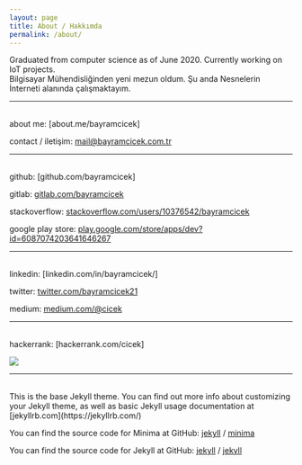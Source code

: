 ```yaml
---
layout: page
title: About / Hakkımda
permalink: /about/
---
```


Graduated from computer science as of June 2020. Currently working on IoT projects.<br>
Bilgisayar Mühendisliğinden yeni mezun oldum. Şu anda Nesnelerin İnterneti alanında çalışmaktayım.

___

<br>
about me: [about.me/bayramcicek]

contact / iletişim: [mail@bayramcicek.com.tr]

___

<br>
github: [github.com/bayramcicek]

gitlab: [gitlab.com/bayramcicek]

stackoverflow: [stackoverflow.com/users/10376542/bayramcicek]

google play store: [play.google.com/store/apps/dev?id=6087074203641646267]

___

<br>
linkedin: [linkedin.com/in/bayramcicek/]

twitter: [twitter.com/bayramcicek21]

medium: [medium.com/@cicek]

___

<br>
hackerrank: [hackerrank.com/cicek]

![](https://projecteuler.net/profile/cicek.png)

___	

<br>
This is the base Jekyll theme. You can find out more info about customizing your Jekyll theme, as well as basic Jekyll usage documentation at [jekyllrb.com](https://jekyllrb.com/)

You can find the source code for Minima at GitHub:
[jekyll][jekyll-organization] /
[minima](https://github.com/jekyll/minima)

You can find the source code for Jekyll at GitHub:
[jekyll][jekyll-organization] /
[jekyll](https://github.com/jekyll/jekyll)

[about.me/bayramcicek]: https://about.me/bayramcicek
[mail@bayramcicek.com.tr]: mailto:mail@bayramcicek.com.tr

[github.com/bayramcicek]: https://github.com/bayramcicek/
[gitlab.com/bayramcicek]: https://gitlab.com/bayramcicek
[stackoverflow.com/users/10376542/bayramcicek]: https://stackoverflow.com/users/10376542/bayramcicek?tab=profile

[linkedin.com/in/bayramcicek/]: https://www.linkedin.com/in/bayramcicek/
[twitter.com/bayramcicek21]: https://www.twitter.com/bayramcicek21
[medium.com/@cicek]: https://medium.com/@cicek

[hackerrank.com/cicek]: https://www.hackerrank.com/cicek

[jekyll-organization]: https://github.com/jekyll

[play.google.com/store/apps/dev?id=6087074203641646267]: https://play.google.com/store/apps/dev?id=6087074203641646267
